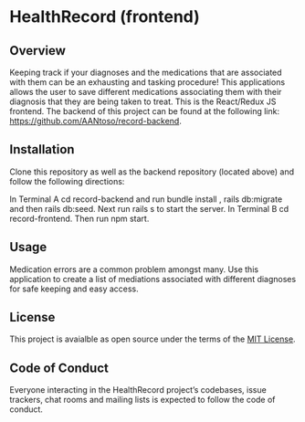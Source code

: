 # HealthRecord (frontend)

## Overview
Keeping track if your diagnoses and the medications that are associated with them can be an exhausting and tasking procedure! This applications allows the user to save different medications associating them with their diagnosis that they are being taken to treat.
This is the React/Redux JS frontend. The backend of this project can be found at the following link: https://github.com/AANtoso/record-backend.

## Installation
Clone this repository as well as the backend repository (located above) and follow the following directions:

In Terminal A cd record-backend and run bundle install , rails db:migrate and then rails db:seed. Next run rails s to start the server.
In Terminal B cd record-frontend. Then run npm start.

## Usage
Medication errors are a common problem amongst many. Use this application to create a list of mediations associated with different diagnoses for safe keeping and easy access. 

## License
This project is avaialble as open source under the terms of the [MIT License](https://opensource.org/licenses/MIT).

## Code of Conduct
Everyone interacting in the HealthRecord project’s codebases, issue trackers, chat rooms and mailing lists is expected to follow the code of conduct.